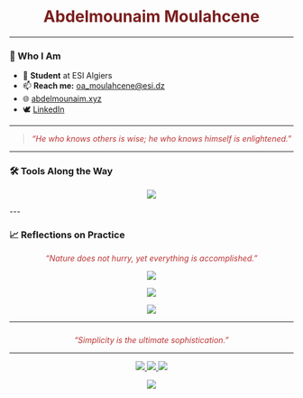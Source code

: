 
<h1 align="center" style="color:#7b1e1e;"> Abdelmounaim Moulahcene</h1>

---


### 🪷 Who I Am

- 🧭 **Student** at ESI Algiers  
- 📫 **Reach me:** oa_moulahcene@esi.dz  
- 🌐 [abdelmounaim.xyz](https://abdelmounaim.xyz)  
- 🕊️ [LinkedIn](https://linkedin.com/in/abdelmounaim-moulahcene)

---

<blockquote style="color:#b33;">
  <em>“He who knows others is wise; he who knows himself is enlightened.”</em>
</blockquote>

---

### 🛠️ Tools Along the Way

<p align="center">
  <img src="https://skillicons.dev/icons?i=python,typescript,react,tailwind,nodejs,c,github,html,cpp,java&theme=dark" />
</p>
---

### 📈 Reflections on Practice

<p align="center">
  <em style="color:#b33;">
    “Nature does not hurry, yet everything is accomplished.”
  </em>
</p>

<p align="center">
  <img src="https://github-readme-stats.vercel.app/api?username=moulahcene26&show_icons=true&theme=dark&icon_color=b33&title_color=b33&text_color=aaa&hide=issues&hide_title=true" />
</p>

<p align="center">
  <img src="https://github-readme-streak-stats.herokuapp.com/?user=moulahcene26&theme=dark&background=000000&stroke=bb4444&ring=bb4444&fire=bb4444&currStreakLabel=bb4444" />
</p>

<p align="center">
  <img src="https://github-readme-stats.vercel.app/api/top-langs/?username=moulahcene26&layout=compact&theme=dark&title_color=bb4444&text_color=aaa" />
</p>

---

### 

<p align="center">
  <em style="color:#b33;">
    “Simplicity is the ultimate sophistication.”
  </em>
</p>

---

<p align="center">
  <a href="mailto:oa_moulahcene@esi.dz">
    <img src="https://img.shields.io/badge/-Write_to_Me-b33?style=for-the-badge&logo=gmail&logoColor=white" />
  </a>
  <a href="https://linkedin.com/in/abdelmounaim-moulahcene">
    <img src="https://img.shields.io/badge/-Connect-b33?style=for-the-badge&logo=linkedin&logoColor=white" />
  </a>
  <a href="https://abdelmounaim.xyz">
    <img src="https://img.shields.io/badge/-Visit_my_Site-b33?style=for-the-badge&logo=firefox&logoColor=white" />
  </a>
</p>

<p align="center">
  <img src="https://capsule-render.vercel.app/api?type=waving&color=gradient&height=120&section=footer&text=&fontColor=730404"/>
</p>
